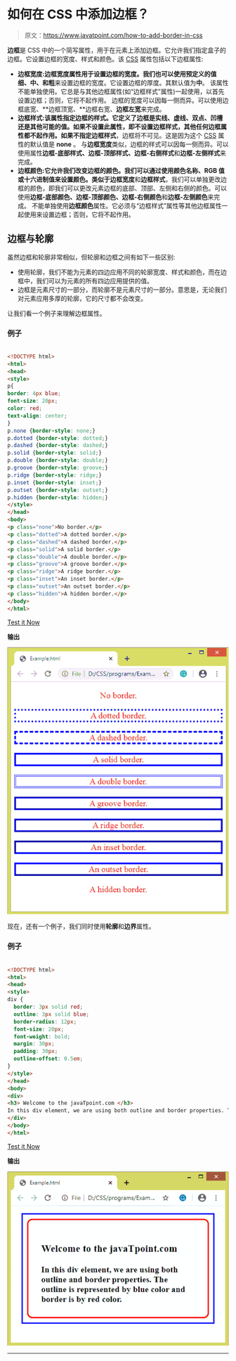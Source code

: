 # 如何在 CSS 中添加边框？

> 原文：<https://www.javatpoint.com/how-to-add-border-in-css>

**边框**是 CSS 中的一个简写属性，用于在元素上添加边框。它允许我们指定盒子的边框。它设置边框的宽度、样式和颜色。该 [CSS](https://javatpoint.com/css-tutorial) 属性包括以下边框属性:

*   **边框宽度:**边框宽度属性用于设置边框的宽度。我们也可以使用预定义的值**细、中、**和**粗**来设置边框的宽度。它设置边框的厚度。其默认值为**中**。
    该属性不能单独使用。它总是与其他边框属性(如“边框样式”属性)一起使用，以首先设置边框；否则，它将不起作用。
    边框的宽度可以因每一侧而异。可以使用边框底宽、**边框顶宽、**边框右宽、**边框左宽**来完成。
*   **边框样式:**该属性指定边框的样式。它定义了边框是实线、虚线、双点、凹槽还是其他可能的值。如果不设置此属性，即不设置边框样式，其他任何边框属性都不起作用。如果不指定**边框样式**，边框将不可见。这是因为这个 [CSS](https://www.javatpoint.com/css-tutorial) 属性的默认值是 **none** 。
    与**边框宽度**类似，边框的样式可以因每一侧而异。可以使用属性**边框-底部样式、边框-顶部样式、边框-右侧样式**和**边框-左侧样式**来完成。
*   **边框颜色:**它允许我们改变边框的颜色。我们可以通过使用颜色名称、RGB 值或十六进制值来设置颜色。类似于**边框宽度**和**边框样式**，我们可以单独更改边框的颜色，即我们可以更改元素边框的底部、顶部、左侧和右侧的颜色。可以使用**边框-底部颜色、边框-顶部颜色、边框-右侧颜色**和**边框-左侧颜色**来完成。
    不能单独使用**边框颜色**属性。它必须与“边框样式”属性等其他边框属性一起使用来设置边框；否则，它将不起作用。

## 边框与轮廓

虽然边框和轮廓非常相似，但轮廓和边框之间有如下一些区别:

*   使用轮廓，我们不能为元素的四边应用不同的轮廓宽度、样式和颜色，而在边框中，我们可以为元素的所有四边应用提供的值。
*   边框是元素尺寸的一部分，而轮廓不是元素尺寸的一部分。意思是，无论我们对元素应用多厚的轮廓，它的尺寸都不会改变。

让我们看一个例子来理解边框属性。

### 例子

```html

<!DOCTYPE html>  
<html>  
<head>  
<style>  
p{
border: 4px blue;
font-size: 20px;
color: red;
text-align: center;
}
p.none {border-style: none;}  
p.dotted {border-style: dotted;}  
p.dashed {border-style: dashed;}  
p.solid {border-style: solid;}  
p.double {border-style: double;}  
p.groove {border-style: groove;}  
p.ridge {border-style: ridge;}  
p.inset {border-style: inset;}  
p.outset {border-style: outset;}  
p.hidden {border-style: hidden;}  
</style>  
</head>  
<body>  
<p class="none">No border.</p>  
<p class="dotted">A dotted border.</p>  
<p class="dashed">A dashed border.</p>  
<p class="solid">A solid border.</p>  
<p class="double">A double border.</p>  
<p class="groove">A groove border.</p>  
<p class="ridge">A ridge border.</p>  
<p class="inset">An inset border.</p>  
<p class="outset">An outset border.</p>  
<p class="hidden">A hidden border.</p>  
</body>  
</html>  

```

[Test it Now](https://www.javatpoint.com/oprweb/test.jsp?filename=how-to-add-a-border-in-css1)

**输出**

![How to add a border in CSS](img/1e574df61cac36e8f64d4b23e42781b9.png)

现在，还有一个例子，我们同时使用**轮廓**和**边界**属性。

### 例子

```html

<!DOCTYPE html>  
<html>  
<head>  
<style>  
div {
  border: 3px solid red;
  outline: 3px solid blue;
  border-radius: 12px;
  font-size: 20px;
  font-weight: bold;
  margin: 30px;
  padding: 30px;
  outline-offset: 0.5em;
}  
</style>  
</head>  
<body>  
<div>
<h3> Welcome to the javaTpoint.com </h3>
In this div element, we are using both outline and border properties. The outline is represented by blue color and border is by red color.
</div>
</body>  
</html>  

```

[Test it Now](https://www.javatpoint.com/oprweb/test.jsp?filename=how-to-add-a-border-in-css2)

**输出**

![How to add a border in CSS](img/cf59ffbfb1372be7c73b47ed20f87268.png)

* * *